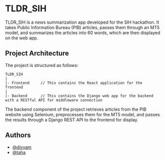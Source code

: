 # TLDR_SIH

TLDR_SIH is a news summarization app developed for the SIH hackathon. It takes Public Information Bureau (PIB) articles, passes them through an MT5 model, and summarizes the articles into 60 words, which are then displayed on the web app.

## Project Architecture
The project is structured as follows:
```
TLDR_SIH
|
|- Frontend     // This contains the React application for the frontend
|
|- Backend      // This contains the Django web app for the backend with a RESTful API for middleware connection 
```

The backend component of the project retrieves articles from the PIB website using Selenium, preprocesses them for the MT5 model, and passes the results through a Django REST API to the frontend for display.


## Authors

- [@divyam](https://github.com/divyam-prajapati)
- [@taha](https://github.com/Taha-001)
